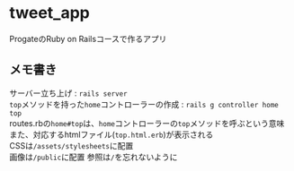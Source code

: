 # tweet_app

ProgateのRuby on Railsコースで作るアプリ

## メモ書き  
サーバー立ち上げ : `rails server`  
`top`メソッドを持った`home`コントローラーの作成 : `rails g controller home top`  
routes.rbの`home#top`は、`home`コントローラーの`top`メソッドを呼ぶという意味 また、対応するhtmlファイル(`top.html.erb`)が表示される  
CSSは`/assets/stylesheets`に配置  
画像は`/public`に配置 参照は`/`を忘れないように
